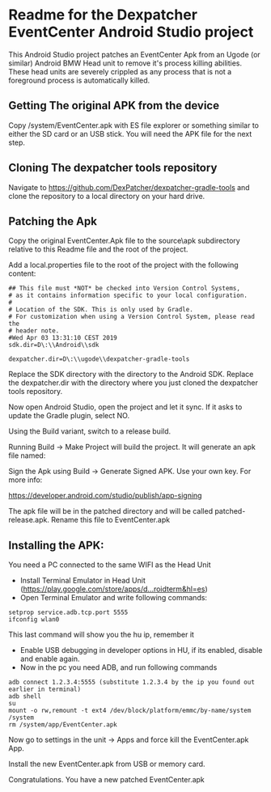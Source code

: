 # Readme for the Dexpatcher EventCenter Android Studio project

This Android Studio project patches an EventCenter Apk from an
Ugode (or similar) Android BMW Head unit to remove it's process
killing abilities. These head units are severely crippled as
any process that is not a foreground process is automatically
killed.

## Getting The original APK from the device

Copy /system/EventCenter.apk with ES file explorer or something
similar to either the SD card or an USB stick. You will need the
APK file for the next step.

## Cloning The dexpatcher tools repository

Navigate to https://github.com/DexPatcher/dexpatcher-gradle-tools
and clone the repository to a local directory on your hard drive.

## Patching the Apk

Copy the original EventCenter.Apk file to the source\apk subdirectory
relative to this Readme file and the root of the project.

Add a local.properties file to the root of the project with the following content:

```
## This file must *NOT* be checked into Version Control Systems,
# as it contains information specific to your local configuration.
#
# Location of the SDK. This is only used by Gradle.
# For customization when using a Version Control System, please read the
# header note.
#Wed Apr 03 13:31:10 CEST 2019
sdk.dir=D\:\\Android\\sdk

dexpatcher.dir=D\:\\ugode\\dexpatcher-gradle-tools
```

Replace the SDK directory with the directory to the Android SDK.
Replace the dexpatcher.dir with the directory where you just cloned the dexpatcher
tools repository.

Now open Android Studio, open the project and let it sync. If it asks to update the
Gradle plugin, select NO.

Using the Build variant, switch to a release build.

Running Build -> Make Project will build the project. It will generate an apk file named:

Sign the Apk using Build -> Generate Signed APK. Use your own key. For more info:

https://developer.android.com/studio/publish/app-signing

The apk file will be in the patched directory and will be called patched-release.apk.
Rename this file to EventCenter.apk

## Installing the APK:

You need a PC connected to the same WIFI as the Head Unit

- Install Terminal Emulator in Head Unit (https://play.google.com/store/apps/d...roidterm&hl=es)
- Open Terminal Emulator and write following commands:

```
setprop service.adb.tcp.port 5555
ifconfig wlan0
```

This last command will show you the hu ip, remember it

- Enable USB debugging in developer options in HU, if its enabled, disable and enable again.
- Now in the pc you need ADB, and run following commands

```
adb connect 1.2.3.4:5555 (substitute 1.2.3.4 by the ip you found out earlier in terminal)
adb shell
su
mount -o rw,remount -t ext4 /dev/block/platform/emmc/by-name/system /system
rm /system/app/EventCenter.apk
```

Now go to settings in the unit -> Apps and force kill the EventCenter.apk App.

Install the new EventCenter.apk from USB or memory card.

Congratulations. You have a new patched EventCenter.apk

